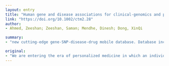 ```yaml
---
layout: entry
title: "Human gene and disease associations for clinical-genomics and precision medicine research"
link: "https://doi.org/10.1002/ctm2.28"
author:
- Ahmed, Zeeshan; Zeeshan, Saman; Mendhe, Dinesh; Dong, XinQi

summary:
- "new cutting-edge gene-SNP-disease-drug mobile database. Database includes over 59??000 protein-coding and noncoding genes. Over 67??000 germline SNPs and over a million somatic mutations reported for over 19??000 proteins-coding genes located in over 1000 regions. Our study focuses on helping researchers, medical practitioners, and pharmacists in having a broad view of genetic variants that may be implicated in certain diseases."

original:
- "We are entering the era of personalized medicine in which an individual's genetic makeup will eventually determine how a doctor can tailor his or her therapy. Therefore, it is becoming critical to understand the genetic basis of common diseases, for example, which genes predispose and rare genetic variants contribute to diseases, and so on. Our study focuses on helping researchers, medical practitioners, and pharmacists in having a broad view of genetic variants that may be implicated in the likelihood of developing certain diseases. Our focus here is to create a comprehensive database with mobile access to all available, authentic and actionable genes, SNPs, and classified diseases and drugs collected from different clinical and genomics databases worldwide, including Ensembl, GenCode, ClinVar, GeneCards, DISEASES, HGMD, OMIM, GTR, CNVD, Novoseek, Swiss-Prot, LncRNADisease, Orphanet, GWAS Catalog, SwissVar, COSMIC, WHO, and FDA. We present a new cutting-edge gene-SNP-disease-drug mobile database with a smart phone application, integrating information about classified diseases and related genes, germline and somatic mutations, and drugs. Its database includes over 59??000 protein-coding and noncoding genes; over 67??000 germline SNPs and over a million somatic mutations reported for over 19??000 protein-coding genes located in over 1000 regions, published with over 3000 articles in over 415 journals available at the PUBMED; over 80??000 ICDs; over 123??000 NDCs; and over 100??000 classified gene-SNP-disease associations. We present an application that can provide new insights into the information about genetic basis of human complex diseases and contribute to assimilating genomic with phenotypic data for the availability of gene-based designer drugs, precise targeting of molecular fingerprints for tumor, appropriate drug therapy, predicting individual susceptibility to disease, diagnosis, and treatment of rare illnesses are all a few of the many transformations expected in the decade to come."
---
```


